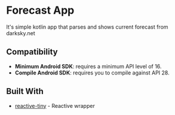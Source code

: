 # Forecast App
It's simple kotlin app that parses and shows current forecast from darksky.net

## Compatibility
* **Minimum Android SDK**: requires a minimum API level of 16.
* **Compile Android SDK**: requires you to compile against API 28.

## Built With
* [reactive-tiny](https://github.com/mezentsev/reactive-tiny) - Reactive wrapper

